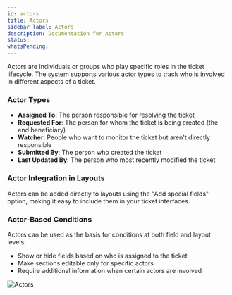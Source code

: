 ```yaml
---
id: actors
title: Actors
sidebar_label: Actors
description: Documentation for Actors
status: 
whatsPending: 
---
```



Actors are individuals or groups who play specific roles in the ticket lifecycle. The system supports various actor types to track who is involved in different aspects of a ticket.

### Actor Types
- **Assigned To**: The person responsible for resolving the ticket
- **Requested For**: The person for whom the ticket is being created (the end beneficiary)
- **Watcher**: People who want to monitor the ticket but aren't directly responsible
- **Submitted By**: The person who created the ticket
- **Last Updated By**: The person who most recently modified the ticket

### Actor Integration in Layouts
Actors can be added directly to layouts using the "Add special fields" option, making it easy to include them in your ticket interfaces.

### Actor-Based Conditions
Actors can be used as the basis for conditions at both field and layout levels:
- Show or hide fields based on who is assigned to the ticket
- Make sections editable only for specific actors
- Require additional information when certain actors are involved


![Actors](/img/Service%20Catalog/Actors.png)